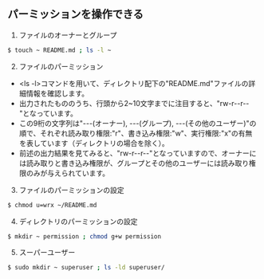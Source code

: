 ## パーミッションを操作できる

1. ファイルのオーナーとグループ
```Bash
$ touch ~ README.md ; ls -l ~
```

2. ファイルのパーミッション
* <ls -l>コマンドを用いて、ディレクトリ配下の"README.md"ファイルの詳細情報を確認します。
* 出力されたもののうち、行頭から2~10文字までに注目すると、"rw-r--r--"となっています。
* この9桁の文字列は"---(オーナー), ---(グループ), ---(その他のユーザー)"の順で、それぞれ読み取り権限:"r"、書き込み権限:"w"、実行権限:"x"の有無を表しています（ディレクトリの場合を除く）。
* 前述の出力結果を見てみると、"rw-r--r--"となっていますので、オーナーには読み取りと書き込み権限が、グループとその他のユーザーには読み取り権限のみが与えられています。

3. ファイルのパーミッションの設定
```Bash
$ chmod u=wrx ~/README.md
```

4. ディレクトリのパーミッションの設定
```Bash
$ mkdir ~ permission ; chmod g+w permission
```

5. スーパーユーザー
```Bash
$ sudo mkdir ~ superuser ; ls -ld superuser/
```